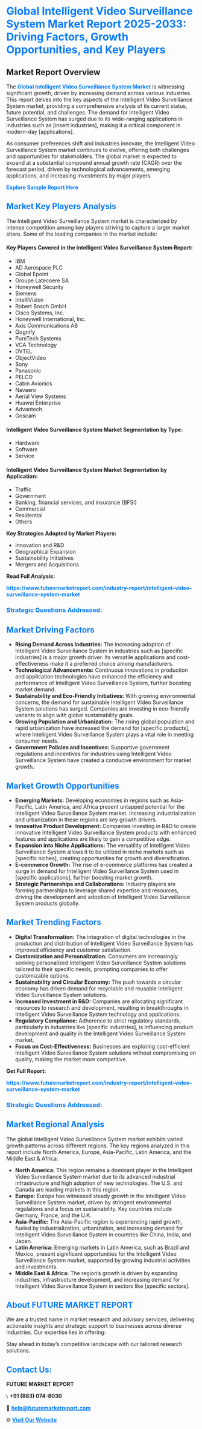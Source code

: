<h1 style="color: #007BFF;">Global Intelligent Video Surveillance System Market Report 2025-2033: Driving Factors, Growth Opportunities, and Key Players</h1>

<section id="overview">
<h2>Market Report Overview</h2>
<p>The <a href="https://www.futuremarketreport.com/industry-report/intelligent-video-surveillance-system-market" style="color: #007BFF; text-decoration: none;"><strong>Global Intelligent Video Surveillance System Market</strong></a> is witnessing significant growth, driven by increasing demand across various industries. This report delves into the key aspects of the Intelligent Video Surveillance System market, providing a comprehensive analysis of its current status, future potential, and challenges. The demand for Intelligent Video Surveillance System has surged due to its wide-ranging applications in industries such as [insert industries], making it a critical component in modern-day [applications].</p>
<p>As consumer preferences shift and industries innovate, the Intelligent Video Surveillance System market continues to evolve, offering both challenges and opportunities for stakeholders. The global market is expected to expand at a substantial compound annual growth rate (CAGR) over the forecast period, driven by technological advancements, emerging applications, and increasing investments by major players.</p>
</section>

<section id="overview">
<p><a href="https://www.futuremarketreport.com/request-sample/reportId=59625" style="color: #007BFF; text-decoration: none;"><strong>Explore Sample Report Here</strong></a></p>
</section>

<section id="key-players">
<h2 style="color: #007BFF;">Market Key Players Analysis</h2>
<p>The Intelligent Video Surveillance System market is characterized by intense competition among key players striving to capture a larger market share. Some of the leading companies in the market include:</p>
<h4>Key Players Covered in the Intelligent Video Surveillance System Report:</h4>
<ul><li>IBM</li><li>AD Aerospace PLC</li><li>Global Epoint</li><li>Groupe Latecoere SA</li><li>Honeywell Security</li><li>Siemens</li><li>IntelliVision</li><li>Robert Bosch GmbH</li><li>Cisco Systems, Inc.</li><li>Honeywell International, Inc.</li><li>Axis Communications AB</li><li>Qognify</li><li>PureTech Systems</li><li>VCA Technology</li><li>DVTEL</li><li>ObjectVideo</li><li>Sony</li><li>Panasonic</li><li>PELCO</li><li>Cabin Avionics</li><li>Navaero</li><li>Aerial View Systems</li><li>Huawei Enterprise</li><li>Advantech</li><li>Goscam</li></ul>
<h4>Intelligent Video Surveillance System Market Segmentation by Type:</h4>
<ul><li>Hardware</li><li>Software</li><li>Service</li></ul>

<h4>Intelligent Video Surveillance System Market Segmentation by Application:</h4>
<ul><li>Traffic</li><li>Government</li><li>Banking, financial services, and insurance (BFSI)</li><li>Commercial</li><li>Residential</li><li>Others</li></ul>
<p><strong>Key Strategies Adopted by Market Players:</strong></p>
<ul>
<li>Innovation and R&D</li>
<li>Geographical Expansion</li>
<li>Sustainability Initiatives</li>
<li>Mergers and Acquisitions</li>
</ul>
</section>

<section>
<p><strong>Read Full Analysis: </strong></p><a href="https://www.futuremarketreport.com/industry-report/intelligent-video-surveillance-system-market" style="color: #007BFF; text-decoration: none;"><strong>https://www.futuremarketreport.com/industry-report/intelligent-video-surveillance-system-market</strong></a>
<h3 style="color: #007BFF;">Strategic Questions Addressed:</h3>
</section>

<section id="driving-factors">
<h2 style="color: #007BFF;">Market Driving Factors</h2>
<ul>
<li><strong>Rising Demand Across Industries:</strong> The increasing adoption of Intelligent Video Surveillance System in industries such as [specific industries] is a major growth driver. Its versatile applications and cost-effectiveness make it a preferred choice among manufacturers.</li>
<li><strong>Technological Advancements:</strong> Continuous innovations in production and application technologies have enhanced the efficiency and performance of Intelligent Video Surveillance System, further boosting market demand.</li>
<li><strong>Sustainability and Eco-Friendly Initiatives:</strong> With growing environmental concerns, the demand for sustainable Intelligent Video Surveillance System solutions has surged. Companies are investing in eco-friendly variants to align with global sustainability goals.</li>
<li><strong>Growing Population and Urbanization:</strong> The rising global population and rapid urbanization have increased the demand for [specific products], where Intelligent Video Surveillance System plays a vital role in meeting consumer needs.</li>
<li><strong>Government Policies and Incentives:</strong> Supportive government regulations and incentives for industries using Intelligent Video Surveillance System have created a conducive environment for market growth.</li>
</ul>
</section>

<section id="growth-opportunities">
<h2 style="color: #007BFF;">Market Growth Opportunities</h2>
<ul>
<li><strong>Emerging Markets:</strong> Developing economies in regions such as Asia-Pacific, Latin America, and Africa present untapped potential for the Intelligent Video Surveillance System market. Increasing industrialization and urbanization in these regions are key growth drivers.</li>
<li><strong>Innovative Product Development:</strong> Companies investing in R&D to create innovative Intelligent Video Surveillance System products with enhanced features and applications are likely to gain a competitive edge.</li>
<li><strong>Expansion into Niche Applications:</strong> The versatility of Intelligent Video Surveillance System allows it to be utilized in niche markets such as [specific niches], creating opportunities for growth and diversification.</li>
<li><strong>E-commerce Growth:</strong> The rise of e-commerce platforms has created a surge in demand for Intelligent Video Surveillance System used in [specific applications], further boosting market growth.</li>
<li><strong>Strategic Partnerships and Collaborations:</strong> Industry players are forming partnerships to leverage shared expertise and resources, driving the development and adoption of Intelligent Video Surveillance System products globally.</li>
</ul>
</section>

<section id="trending-factors">
<h2 style="color: #007BFF;">Market Trending Factors</h2>
<ul>
<li><strong>Digital Transformation:</strong> The integration of digital technologies in the production and distribution of Intelligent Video Surveillance System has improved efficiency and customer satisfaction.</li>
<li><strong>Customization and Personalization:</strong> Consumers are increasingly seeking personalized Intelligent Video Surveillance System solutions tailored to their specific needs, prompting companies to offer customizable options.</li>
<li><strong>Sustainability and Circular Economy:</strong> The push towards a circular economy has driven demand for recyclable and reusable Intelligent Video Surveillance System solutions.</li>
<li><strong>Increased Investment in R&D:</strong> Companies are allocating significant resources to research and development, resulting in breakthroughs in Intelligent Video Surveillance System technology and applications.</li>
<li><strong>Regulatory Compliance:</strong> Adherence to strict regulatory standards, particularly in industries like [specific industries], is influencing product development and quality in the Intelligent Video Surveillance System market.</li>
<li><strong>Focus on Cost-Effectiveness:</strong> Businesses are exploring cost-efficient Intelligent Video Surveillance System solutions without compromising on quality, making the market more competitive.</li>
</ul>
</section>

<section>
<p><strong>Get Full Report: </strong></p><a href="https://www.futuremarketreport.com/industry-report/intelligent-video-surveillance-system-market" style="color: #007BFF; text-decoration: none;"><strong>https://www.futuremarketreport.com/industry-report/intelligent-video-surveillance-system-market</strong></a>
<h3 style="color: #007BFF;">Strategic Questions Addressed:</h3>
</section>


<section id="regional-analysis">
<h2 style="color: #007BFF;">Market Regional Analysis</h2>
<p>The global Intelligent Video Surveillance System market exhibits varied growth patterns across different regions. The key regions analyzed in this report include North America, Europe, Asia-Pacific, Latin America, and the Middle East & Africa:</p>
<ul>
<li><strong>North America:</strong> This region remains a dominant player in the Intelligent Video Surveillance System market due to its advanced industrial infrastructure and high adoption of new technologies. The U.S. and Canada are leading markets in this region.</li>
<li><strong>Europe:</strong> Europe has witnessed steady growth in the Intelligent Video Surveillance System market, driven by stringent environmental regulations and a focus on sustainability. Key countries include Germany, France, and the U.K.</li>
<li><strong>Asia-Pacific:</strong> The Asia-Pacific region is experiencing rapid growth, fueled by industrialization, urbanization, and increasing demand for Intelligent Video Surveillance System in countries like China, India, and Japan.</li>
<li><strong>Latin America:</strong> Emerging markets in Latin America, such as Brazil and Mexico, present significant opportunities for the Intelligent Video Surveillance System market, supported by growing industrial activities and investments.</li>
<li><strong>Middle East & Africa:</strong> The region’s growth is driven by expanding industries, infrastructure development, and increasing demand for Intelligent Video Surveillance System in sectors like [specific sectors].</li>
</ul>
</section>

<footer>
<h2 style="color: #007BFF;">About FUTURE MARKET REPORT</h2>
<p>We are a trusted name in market research and advisory services, delivering actionable insights and strategic support to businesses across diverse industries. Our expertise lies in offering:</p>

<p>Stay ahead in today’s competitive landscape with our tailored research solutions.</p>

<h2 style="color: #007BFF;">Contact Us:</h2>
<p><strong>FUTURE MARKET REPORT</strong></p>
<p>📞 <strong>+91 (883) 074-8030</strong></p>
<p>📧 <strong><a href="mailto:help@futuremarketreport.com" style="color: #007BFF;">help@futuremarketreport.com</a></strong></p>
<p>🌐 <strong><a href="https://www.futuremarketreport.com/" style="color: #007BFF;">Visit Our Website</a></strong></p>
</footer>